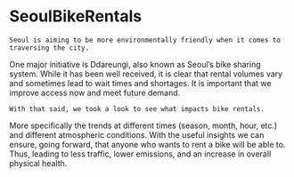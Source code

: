 # SeoulBikeRentals

    Seoul is aiming to be more environmentally friendly when it comes to traversing the city. 
One major initiative is Ddareungi, also known as Seoul’s bike sharing system. While it has been well received, 
it is clear that rental volumes vary and sometimes lead to wait times and shortages. 
It is important that we improve access now and meet future demand. 

    With that said, we took a look to see what impacts bike rentals. 
More specifically the trends at different times (season, month, hour, etc.) and different atmospheric conditions. 
With the useful insights we can ensure, going forward, that anyone who wants to rent a bike will be able to. 
Thus, leading to less traffic, lower emissions, and an increase in overall physical health.


